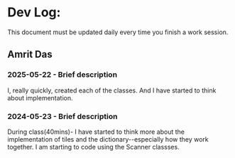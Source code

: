 # Dev Log:

This document must be updated daily every time you finish a work session.

## Amrit Das 

### 2025-05-22 - Brief description
I, really quickly, created each of the classes. And I have started to think about implementation.

### 2024-05-23 - Brief description

During class(40mins)- I have started to think more about the implementation of tiles and the dictionary--especially how they work together. I am starting to code using the Scanner classses.